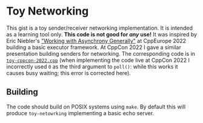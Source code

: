 # Toy Networking

This gist is a toy sender/receiver networking implementation.  It
is intended as a learning tool only.  __This code is not good for
_any_ use!__ It was inspired by Eric Niebler's ["Working with
Asynchrony Generally"](https://www.youtube.com/watch?v=xiaqNvqRB2E)
at CppEurope 2022 building a basic executor framework. At CppCon
2022 I gave a similar presentation building senders for networking.
The corresponding code is in [`toy-cppcon-2022.cpp`](toy-cppcon-2022.cpp)
(when implementing the code live at CppCon 2022 I incorrectly used
`0` as the third argument to `poll()`: while this works it causes
busy waiting; this error is corrected here).

## Building

The code should build on POSIX systems using `make`. By default
this will produce `toy-netowrking` implementing a basic echo
server.
